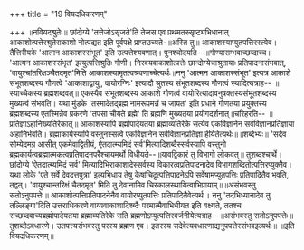 +++
title = "19 वियदधिकरणम्"

+++
॥नवियदश्रुतेः॥ छांदोग्ये 'तत्तेजोऽसृजते'ति तेजस एव प्रथमतस्सृष्ट्यभिधानात् आकाशोत्पत्तेरश्रुतेराकाशो नोत्पद्यत इति पूर्वपक्षे प्राप्तउच्यते-॥अस्ति तु॥ आकाशस्याप्युतपत्तिरस्त्येव। तैत्तिरीयके 'आत्मन आकाशस्संभूत' इति उत्पत्तेश्श्रवणात्। पुनश्चोदयति--॥गौण्यासम्भवाच्छब्दाच्च॥ 'आत्मन आकाशस्संभृत' इत्युत्पत्तिश्रुतिः गौणी। निरवयवाकाशोत्पत्तेः छान्दोग्येचाश्रुतायाः प्रतिपादनासंभवात्, 'वायुश्चांतरिक्षञ्चैतदमृत'मिति आकाशस्यामृतत्वश्रवणाच्चेत्यर्थः॥ननु 'आत्मन आकाशस्संभूत' इत्यत्र आकाशे संभूतशब्दस्य गौणत्वे 'आकाशाद्वायुः, वायोरग्निः' इत्यादौ श्रुतस्य संभूतशब्दस्य गौणत्वं स्यादित्यत्राह-- ॥स्याच्चैकस्य ब्रह्मशब्दवत्॥ एकस्यैव संभूतशब्दस्य आकाशे गौणत्वं वायोरित्यादावनुषक्तस्यसंभूतशब्दस्य मुख्यत्वं संभवति। यथा मुंडके 'तस्मादेतद्ब्रह्म नामरूपमन्नं च जायत' इति प्रधाने गौणतया प्रयुक्तस्य ब्रह्मशब्दस्य एतस्मिन्नेव प्रकरणे 'तपसा चीयते ब्रह्मे' ति ब्रह्मणि मुख्यतया प्रयोगदर्शनात्॥चरिहरति-- ॥प्रतिज्ञाऽहानिख्यतिरेकात्॥ आकाशस्यापि ब्रह्मोपादेयतया ब्रह्माव्यतिरेके सत्येव एकविज्ञानेन सर्वविज्ञानप्रतिज्ञाया अहानिर्भवति। ब्रह्माकार्यस्यापि वस्तुनस्सत्वे एकविज्ञानेन सर्वविज्ञानप्रतिज्ञा हीयेतेत्यर्थः॥॥शब्देभ्यः॥ 'सदेव सोम्येदमग्र आसीत् एकमेवाद्वितीयं, ऐतदात्म्यमिदं सर्व'मित्यादिशब्दैस्सर्वस्यापि वस्तुनो ब्रह्मकार्यत्वब्रह्मात्मकत्वप्रतिपादनपरैश्चायमर्थो विधीयते--॥यावद्विकारं तु विभागो लोकवत्॥ तुशब्दश्चार्थे। छांदोग्ये 'ऐतदात्म्यमिदं सर्व' मित्यादिभिराकाशादेस्सर्वस्य विकारत्वप्रतिपादनादेव विभागशब्दितोत्पत्तिरप्युक्तैव। यथा लोके 'एते सर्वे देवदत्तपुत्रा' इत्यभिधाय तेषु केषांचिदुत्पत्तिपादनेऽपि सर्वेषामप्युतपत्तिः प्रतिपादितैव भवति, तद्वत्। 'वायुश्चान्तरिक्षं चैतदमृत' मिति तु देवानामिव चिरकालस्थायित्वाभिप्रायाम्॥॥असंभवस्तु सतोऽनुपपत्तेः॥ आकाशोत्पत्तिप्रतिपादनेनैव वायोरप्युतपत्तिः प्रतिपादितैवेत्यर्थः। ननु 'तदभिध्यानादेव तु तल्लिङ्गा'दिति उत्तराधिकरणे वाय्यवाकाशादिश्ब्दैः परमात्मैवाभिधीयत इति वक्ष्यते, ततश्च सच्छब्दवाच्यब्रह्मोपादेयतया ब्रह्माव्यतिरेके सति ब्रह्मणोऽप्युत्पत्तिरवर्जनीयेत्यत्राह--॥असंभवस्तु सतोऽनुपपत्तेः॥ तुशब्दोऽवधारणे। उतपत्त्यसंभवस्तु परस्य ब्रह्मण एव। इतरस्य सदेवेत्यवधारणाद्यनुपपत्तेस्संभवइत्यर्थः॥ ॥इति वियदधिकरणम्॥